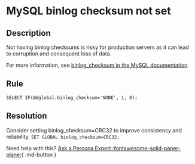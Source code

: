 # MySQL binlog checksum not set 

## Description
Not having binlog checksums is risky for production servers as it can lead to corruption and consequent loss of data.

For more information, see [binlog_checksum in the MySQL documentation](https://dev.mysql.com/doc/refman/8.0/en/replication-options-binary-log.html#sysvar_binlog_checksum).  


## Rule
`SELECT IF(@@global.binlog_checksum='NONE', 1, 0);`


## Resolution
Consider setting binlog_checksum=CRC32 to improve consistency and reliability.
`SET GLOBAL binlog_checksum=CRC32;`


Need help with this? [Ask a Percona Expert :fontawesome-solid-paper-plane:](#){ .md-button }
